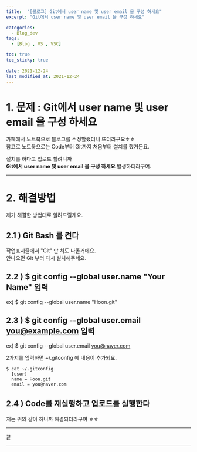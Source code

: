 ```yaml
---
title:  "[블로그] Git에서 user name 및 user email 을 구성 하세요"
excerpt: "Git에서 user name 및 user email 을 구성 하세요"

categories:
  - Blog_dev
tags:
  - [Blog , VS , VSC]

toc: true
toc_sticky: true
 
date: 2021-12-24
last_modified_at: 2021-12-24
---
```


# 1. 문제 : Git에서 user name 및 user email 을 구성 하세요

카페에서 노트북으로 블로그를 수정할랬더니 뜨더라구요ㅎㅎ  
참고로 노트북으로는 Code부터 Git까지 처음부터 설치를 했거든요.  
  
설치를 하다고 업로드 할려니까  
**Git에서 user name 및 user email 을 구성 하세요** 발생하더라구여.

---

# 2. 해결방법

제가 해결한 방법대로 알려드릴게요.  

## 2.1 ) Git Bash 를 켠다

작업표시줄에서 "Git" 만 처도 나올거에요.  
안나오면 Git 부터 다시 설치해주세요.  

## 2.2 ) $ git config --global user.name "Your Name" 입력

ex) $ git config --global user.name "Hoon.git"  

## 2.3 ) $ git config --global user.email you@example.com 입력

ex) $ git config --global user.email you@naver.com 
  
  2가지를 입력하면 ~/.gitconfig 에 내용이 추가되요.  

  ```
  $ cat ~/.gitconfig
    [user]
    name = Hoon.git
    email = you@naver.com
  ```

## 2.4 ) Code를 재실행하고 업로드를 실행한다

저는 위와 같이 하니까 해결되더라구여 ㅎㅎ  

---

끝

---



